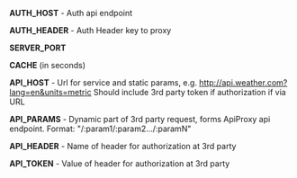 **AUTH_HOST** - Auth api endpoint

**AUTH_HEADER** - Auth Header key to proxy

**SERVER_PORT** 

**CACHE** (in seconds)

**API_HOST** - Url for service and static params, e.g. http://api.weather.com?lang=en&units=metric
Should include 3rd party token if authorization if via URL 

**API_PARAMS** - Dynamic part of 3rd party request, forms ApiProxy api endpoint. Format: "/:param1/:param2.../:paramN"

**API_HEADER** - Name of header for authorization at 3rd party

**API_TOKEN** - Value of header for authorization at 3rd party

